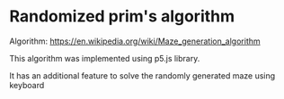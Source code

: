 # Randomized prim's algorithm

Algorithm: https://en.wikipedia.org/wiki/Maze_generation_algorithm

This algorithm was implemented using p5.js library.

It has an additional feature to solve the randomly generated maze using keyboard 

